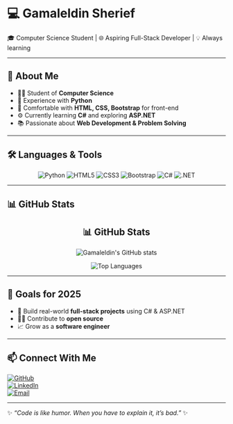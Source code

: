 # 💻 Gamaleldin Sherief  

🎓 Computer Science Student | 🌐 Aspiring Full-Stack Developer | 💡 Always learning  

---

## 🚀 About Me  
- 👨‍🎓 Student of **Computer Science**  
- 🐍 Experience with **Python**  
- 🎨 Comfortable with **HTML, CSS, Bootstrap** for front-end  
- ⚙️ Currently learning **C#** and exploring **ASP.NET**  
- 📚 Passionate about **Web Development & Problem Solving**  

---

## 🛠️ Languages & Tools  

<div align="center">

![Python](https://img.shields.io/badge/Python-3776AB?style=for-the-badge&logo=python&logoColor=white)
![HTML5](https://img.shields.io/badge/HTML5-E34F26?style=for-the-badge&logo=html5&logoColor=white)
![CSS3](https://img.shields.io/badge/CSS3-1572B6?style=for-the-badge&logo=css3&logoColor=white)
![Bootstrap](https://img.shields.io/badge/Bootstrap-7952B3?style=for-the-badge&logo=bootstrap&logoColor=white)
![C#](https://img.shields.io/badge/C%23-239120?style=for-the-badge&logo=c-sharp&logoColor=white)
![.NET](https://img.shields.io/badge/.NET-512BD4?style=for-the-badge&logo=dotnet&logoColor=white)

</div>

---

## 📊 GitHub Stats  

<div align="center">

## 📊 GitHub Stats
![Gamaleldin's GitHub stats](https://github-readme-stats-git-masterrstaa-rickstaa.vercel.app/api?username=GamaleldinSherief&show_icons=true&theme=tokyonight)  

![Top Languages](https://github-readme-stats-git-masterrstaa-rickstaa.vercel.app/api/top-langs/?username=GamaleldinSherief&layout=compact&theme=tokyonight)


</div>

---

## 🌟 Goals for 2025  
- 🚀 Build real-world **full-stack projects** using C# & ASP.NET  
- 🧑‍💻 Contribute to **open source**  
- 📈 Grow as a **software engineer**  

---

## 📫 Connect With Me  

[![GitHub](https://img.shields.io/badge/GitHub-181717?style=for-the-badge&logo=github&logoColor=white)](https://github.com/Gemy)  
[![LinkedIn](https://img.shields.io/badge/LinkedIn-0A66C2?style=for-the-badge&logo=linkedin&logoColor=white)](https://linkedin.com)  
[![Email](https://img.shields.io/badge/Email-D14836?style=for-the-badge&logo=gmail&logoColor=white)](mailto:youremail@example.com)  

---
✨ *“Code is like humor. When you have to explain it, it’s bad.”* ✨
